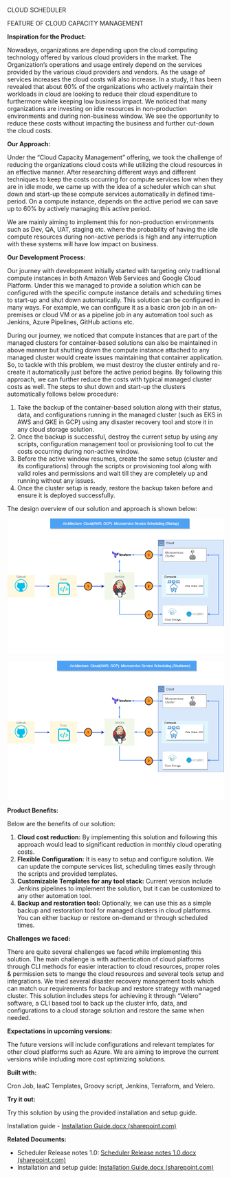 CLOUD SCHEDULER

FEATURE OF CLOUD CAPACITY MANAGEMENT

**Inspiration for the Product:**

Nowadays, organizations are depending upon the cloud computing technology offered by various cloud providers in the market. The Organization’s operations and usage entirely depend on the services provided by the various cloud providers and vendors. As the usage of services increases the cloud costs will also increase. In a study, it has been revealed that about 60% of the organizations who actively maintain their workloads in cloud are looking to reduce their cloud expenditure to furthermore while keeping low business impact. We noticed that many organizations are investing on idle resources in non-production environments and during non-business window. We see the opportunity to reduce these costs without impacting the business and further cut-down the cloud costs.

**Our Approach:**

Under the “Cloud Capacity Management” offering, we took the challenge of reducing the organizations cloud costs while utilizing the cloud resources in an effective manner. After researching different ways and different techniques to keep the costs occurring for compute services low when they are in idle mode, we came up with the idea of a scheduler which can shut down and start-up these compute services automatically in defined time-period. On a compute instance, depends on the active period we can save up to 60% by actively managing this active period.

We are mainly aiming to implement this for non-production environments such as Dev, QA, UAT, staging etc. where the probability of having the idle compute resources during non-active periods is high and any interruption with these systems will have low impact on business.

**Our Development Process:**

Our journey with development initially started with targeting only traditional compute instances in both Amazon Web Services and Google Cloud Platform. Under this we managed to provide a solution which can be configured with the specific compute instance details and scheduling times to start-up and shut down automatically. This solution can be configured in many ways. For example, we can configure it as a basic cron job in an on-premises or cloud VM or as a pipeline job in any automation tool such as Jenkins, Azure Pipelines, GitHub actions etc.

During our journey, we noticed that compute instances that are part of the managed clusters for container-based solutions can also be maintained in above manner but shutting down the compute instance attached to any managed cluster would create issues maintaining that container application. So, to tackle with this problem, we must destroy the cluster entirely and re-create it automatically just before the active period begins. By following this approach, we can further reduce the costs with typical managed cluster costs as well. The steps to shut down and start-up the clusters automatically follows below procedure:

1.  Take the backup of the container-based solution along with their status, data, and configurations running in the managed cluster (such as EKS in AWS and GKE in GCP) using any disaster recovery tool and store it in any cloud storage solution.
2.  Once the backup is successful, destroy the current setup by using any scripts, configuration management tool or provisioning tool to cut the costs occurring during non-active window.
3.  Before the active window resumes, create the same setup (cluster and its configurations) through the scripts or provisioning tool along with valid roles and permissions and wait till they are completely up and running without any issues.
4.  Once the cluster setup is ready, restore the backup taken before and ensure it is deployed successfully.

The design overview of our solution and approach is shown below:

![Graphical user interface Description automatically generated](media/f75dd5496578ae4220cdc4472f59fdcf.png)

![Graphical user interface, application Description automatically generated](media/9f6f746b97b84e41c9ddcabe8cbf14c9.png)

**Product Benefits:**

Below are the benefits of our solution:

1.  **Cloud cost reduction:** By implementing this solution and following this approach would lead to significant reduction in monthly cloud operating costs.
2.  **Flexible Configuration:** It is easy to setup and configure solution. We can update the compute services list, scheduling times easily through the scripts and provided templates.
3.  **Customizable Templates for any tool stack:** Current version include Jenkins pipelines to implement the solution, but it can be customized to any other automation tool.
4.  **Backup and restoration tool:** Optionally, we can use this as a simple backup and restoration tool for managed clusters in cloud platforms. You can either backup or restore on-demand or through scheduled times.

**Challenges we faced:**

There are quite several challenges we faced while implementing this solution. The main challenge is with authentication of cloud platforms through CLI methods for easier interaction to cloud resources, proper roles & permission sets to mange the cloud resources and several tools setup and integrations. We tried several disaster recovery management tools which can match our requirements for backup and restore strategy with managed cluster. This solution includes steps for achieving it through “Velero” software, a CLI based tool to back up the cluster info, data, and configurations to a cloud storage solution and restore the same when needed.

**Expectations in upcoming versions:**

The future versions will include configurations and relevant templates for other cloud platforms such as Azure. We are aiming to improve the current versions while including more cost optimizing solutions.

**Built with:**

Cron Job, IaaC Templates, Groovy script, Jenkins, Terraform, and Velero.

**Try it out:**

Try this solution by using the provided installation and setup guide.

Installation guide - [Installation Guide.docx (sharepoint.com)](https://criticalrivertechnologies.sharepoint.com/:w:/r/sites/DevSecOps/_layouts/15/Doc.aspx?sourcedoc=%7BC38C9F35-D4A7-43A0-B5E8-78923F35F0FE%7D&file=Installation%20Guide.docx&action=default&mobileredirect=true)

**Related Documents:**

-   Scheduler Release notes 1.0: [Scheduler Release notes 1.0.docx (sharepoint.com)](https://criticalrivertechnologies.sharepoint.com/:w:/r/sites/DevSecOps/_layouts/15/Doc.aspx?sourcedoc=%7B25160382-A88B-4E1A-A6FA-310DB051C479%7D&file=Scheduler%20Release%20notes%201.0.docx&action=default&mobileredirect=true)
-   Installation and setup guide: [Installation Guide.docx (sharepoint.com)](https://criticalrivertechnologies.sharepoint.com/:w:/r/sites/DevSecOps/_layouts/15/doc2.aspx?sourcedoc=%7BC38C9F35-D4A7-43A0-B5E8-78923F35F0FE%7D&file=Installation%20Guide.docx&action=default&mobileredirect=true)
